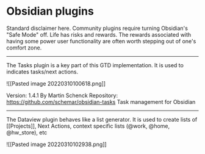 # Obsidian plugins

Standard disclaimer here.  Community plugins require turning Obsidian's "Safe Mode" off.  Life has risks and rewards.  The rewards associated with having some power user functionality are often worth stepping out of one's comfort zone.

---

The Tasks plugin is a key part of this GTD implementation.  It is used to indicates tasks/next actions.

![[Pasted image 20220310100618.png]]

 Version: 1.4.1  By  Martin Schenck 
 Repository: https://github.com/schemar/obsidian-tasks
 Task management for Obsidian
 
 ---
 
 The Dataview plugin behaves like a list generator.  It is used to create lists of [[Projects]], Next Actions, context specific lists (@work, @home, @hw_store), etc
 
 ![[Pasted image 20220310102938.png]]